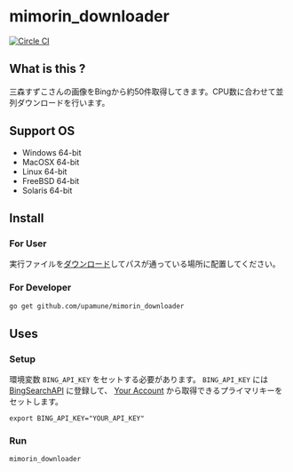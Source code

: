 # mimorin_downloader
[![Circle CI](https://circleci.com/gh/upamune/mimorin_downloader/tree/master.svg?style=svg)](https://circleci.com/gh/upamune/mimorin_downloader/tree/master)


## What is this ?
三森すずこさんの画像をBingから約50件取得してきます。CPU数に合わせて並列ダウンロードを行います。

## Support OS

- Windows 64-bit
- MacOSX  64-bit
- Linux   64-bit
- FreeBSD 64-bit
- Solaris 64-bit

## Install
### For User
実行ファイルを[ダウンロード](https://github.com/upamune/mimorin_downloader/releases)してパスが通っている場所に配置してください。

### For Developer

```bash
go get github.com/upamune/mimorin_downloader
```

## Uses

### Setup
環境変数 ```BING_API_KEY``` をセットする必要があります。 ```BING_API_KEY``` には [BingSearchAPI](https://datamarket.azure.com/dataset/bing/search) に登録して、 [Your Account](https://datamarket.azure.com/account) から取得できるプライマリキーをセットします。

```
export BING_API_KEY="YOUR_API_KEY"
```

### Run

```
mimorin_downloader
```
